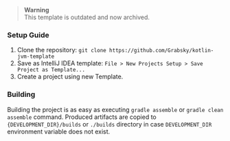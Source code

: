 > **Warning**  
> This template is outdated and now archived.

### Setup Guide
1. Clone the repository: `git clone https://github.com/Grabsky/kotlin-jvm-template`
2. Save as IntelliJ IDEA template: `File > New Projects Setup > Save Project as Template...`
3. Create a project using new Template.

### Building
Building the project is as easy as executing `gradle assemble` or `gradle clean assemble` command.
Produced artifacts are copied to `{DEVELOPMENT_DIR}/builds` or `./builds` directory in case `DEVELOPMENT_DIR` environment variable does not exist.

